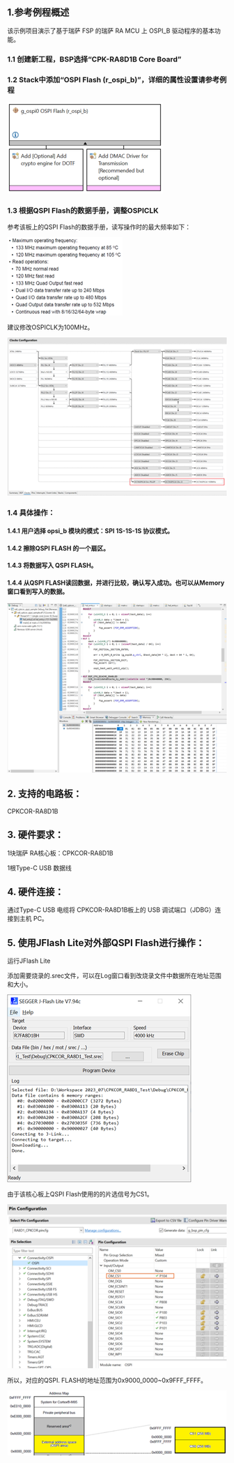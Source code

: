 ## 1.参考例程概述
该示例项目演示了基于瑞萨 FSP 的瑞萨 RA MCU 上 OSPI_B 驱动程序的基本功能。

### 1.1 创建新工程，BSP选择“CPK-RA8D1B Core Board”
### 1.2 Stack中添加“OSPI Flash (r_ospi_b)”，详细的属性设置请参考例程
![alt text](images/Picture1-1.png)
### 1.3 根据QSPI Flash的数据手册，调整OSPICLK
参考该板上的QSPI Flash的数据手册，读写操作时的最大频率如下：

![alt text](images/Picture2-1.png)

建议修改OSPICLK为100MHz。

![alt text](images/Picture3-1.png)

### 1.4 具体操作：
#### 1.4.1 用户选择 opsi_b 模块的模式：SPI 1S-1S-1S 协议模式。
#### 1.4.2 擦除QSPI FLASH 的一个扇区。
#### 1.4.3 将数据写入 QSPI FLASH。
#### 1.4.4 从QSPI FLASH读回数据，并进行比较，确认写入成功。也可以从Memory窗口看到写入的数据。
![alt text](images/Picture4-1.png)

## 2. 支持的电路板：
CPKCOR-RA8D1B

## 3. 硬件要求：
1块瑞萨 RA核心板：CPKCOR-RA8D1B

1根Type-C USB 数据线

## 4. 硬件连接：
通过Type-C USB 电缆将 CPKCOR-RA8D1B板上的 USB 调试端口（JDBG）连接到主机 PC。

## 5. 使用JFlash Lite对外部QSPI Flash进行操作：
运行JFlash Lite

添加需要烧录的.srec文件，可以在Log窗口看到改烧录文件中数据所在地址范围和大小。

![alt text](images/Picture5-1.png)

由于该核心板上QSPI Flash使用的的片选信号为CS1。

![alt text](images/Picture6-2.png)

所以，对应的QSPI. FLASH的地址范围为0x9000_0000~0x9FFF_FFFF。

![alt text](images/Picture7-1.png)